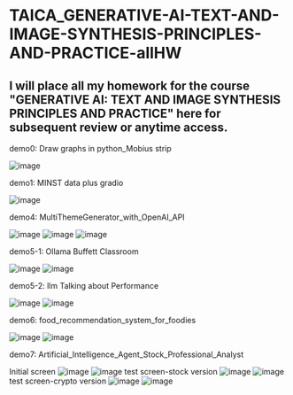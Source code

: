 # TAICA_GENERATIVE-AI-TEXT-AND-IMAGE-SYNTHESIS-PRINCIPLES-AND-PRACTICE-allHW
I will place all my homework for the course "GENERATIVE AI: TEXT AND IMAGE SYNTHESIS PRINCIPLES AND PRACTICE" here for subsequent review or anytime access.
---------------------------------------------------------------------------------------------------


demo0: Draw graphs in python_Mobius strip

![image](https://github.com/user-attachments/assets/76681cd9-ec3d-4624-9da1-d16d312aaa65)

demo1: MINST data plus gradio

![image](https://github.com/user-attachments/assets/8f14a603-69cb-48ec-b524-65d36c4f4588)

demo4: MultiThemeGenerator_with_OpenAI_API

![image](https://github.com/user-attachments/assets/e2dd4d74-8983-4c39-b30f-a2d7e4642a3b)
![image](https://github.com/user-attachments/assets/e481b3a0-aa8e-4507-8adb-3f4fed684919)
![image](https://github.com/user-attachments/assets/bf004889-5ec9-47f5-b352-ffe9d7768d5a)

demo5-1: Ollama Buffett Classroom 

![image](https://github.com/user-attachments/assets/30d4420b-17e0-4aba-aace-d44542b1dc3c)
![image](https://github.com/user-attachments/assets/20340fc4-0c19-45ac-9f75-416d9f01d898)

demo5-2: llm Talking about Performance

![image](https://github.com/user-attachments/assets/c73e62cd-3d2d-4707-9879-fb0999763112)
![image](https://github.com/user-attachments/assets/558edfbc-f396-4a56-875b-1c52df9e76f2)

demo6: food_recommendation_system_for_foodies

![image](https://github.com/user-attachments/assets/1c0b9f9a-2a9f-44c7-86f8-5815debae22e)
![image](https://github.com/user-attachments/assets/fac3e021-41b3-4681-b76d-95849df85289)

demo7: Artificial_Intelligence_Agent_Stock_Professional_Analyst

Initial screen
![image](https://github.com/user-attachments/assets/296a0653-5ffa-4191-968d-fa5f85ab57b0)
![image](https://github.com/user-attachments/assets/ce3f41f8-c5c6-4e03-81e6-586344645e9d)
test screen-stock version
![image](https://github.com/user-attachments/assets/161240ff-b19a-4023-bbc6-e78f64f01901)
![image](https://github.com/user-attachments/assets/f26ec505-32a5-4604-8e49-0a0fb21ae6ae)
test screen-crypto version
![image](https://github.com/user-attachments/assets/68dcecb4-dbfb-4417-84a2-49b6b790d00e)
![image](https://github.com/user-attachments/assets/27e9764e-94ec-4ec5-81f3-769f83643864)








